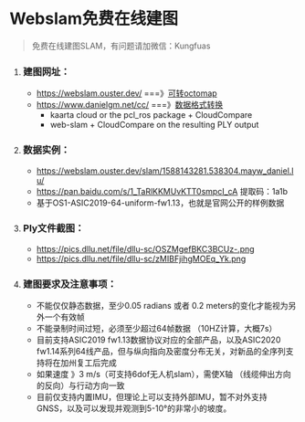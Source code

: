 # **Webslam免费在线建图**

> 免费在线建图SLAM，有问题请加微信：Kungfuas

1. ### 建图网址：

   -  https://webslam.ouster.dev/   ===》[可转octomap](http://paulbourke.net/dataformats/ply/)
   -  https://www.danielgm.net/cc/  ===》[数据格式转换](https://pcap2bag.lidar.plus)
      - kaarta cloud or the pcl_ros package + CloudCompare
      - web-slam + CloudCompare on the resulting PLY output

   

2. ### 数据实例：

   - https://webslam.ouster.dev/slam/1588143281.538304.mayw_daniel.lu/
   - https://pan.baidu.com/s/1_TaRlKKMUvKTT0smpcI_cA  提取码：1a1b 
   - 基于OS1-ASIC2019-64-uniform-fw1.13，也就是官网公开的样例数据

   

3. ### Ply文件截图：

   - https://pics.dllu.net/file/dllu-sc/OSZMgefBKC3BCUz-.png
   - https://pics.dllu.net/file/dllu-sc/zMIBFjihgMOEq_Yk.png

   

4. ### 建图要求及注意事项：

    - 不能仅仅静态数据，至少0.05 radians 或者 0.2 meters的变化才能视为另外一个有效帧
    - 不能录制时间过短，必须至少超过64帧数据 （10HZ计算，大概7s）
    - 目前支持ASIC2019 fw1.13数据协议对应的全部产品，以及ASIC2020 fw1.14系列64线产品，但与纵向指向及密度分布无关，对新品的全序列支持将在加州复工后完成
    - 如果速度 》3 m/s（可支持6dof无人机slam），需使X轴 （线缆伸出方向的反向）与行动方向一致
    - 目前仅支持内置IMU，但理论上可以支持外部IMU，暂不对外支持GNSS，以及可以发现并观测到5-10°的非常小的坡度。